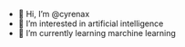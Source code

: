 - 👋 Hi, I’m @cyrenax
- 👀 I’m interested in artificial intelligence
- 🌱 I’m currently learning marchine learning

<!---
cyrenax/cyrenax is a ✨ special ✨ repository because its `README.md` (this file) appears on your GitHub profile.
You can click the Preview link to take a look at your changes.
--->
